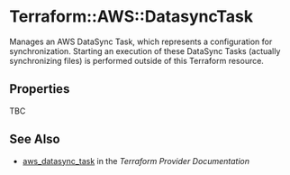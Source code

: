 # Terraform::AWS::DatasyncTask

Manages an AWS DataSync Task, which represents a configuration for synchronization. Starting an execution of these DataSync Tasks (actually synchronizing files) is performed outside of this Terraform resource.

## Properties

TBC

## See Also

* [aws_datasync_task](https://www.terraform.io/docs/providers/aws/r/datasync_task.html) in the _Terraform Provider Documentation_
